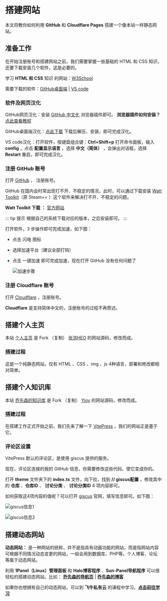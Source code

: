 # 搭建网站

本文将教你如何利用 **GitHub** 和 **Cloudflare Pages** 搭建一个像本站一样静态网站。

## 准备工作

在开始注册账号和搭建网站之前，我们需要掌握一些基础的 HTML 和 CSS 知识，还要下载安装几个软件，这是必要的。

学习 **HTML 和 CSS** 知识 的网站：[W3School](https://www.w3school.com.cn/h.asp)

需要下载的软件：[GitHub桌面端](https://github.com/apps/desktop) | [VS code](https://code.visualstudio.com/)

### 软件及网页汉化

GitHub网页汉化：安装 [GitHub 中文化](https://greasyfork.org/zh-CN/scripts/435208-github-%E4%B8%AD%E6%96%87%E5%8C%96%E6%8F%92%E4%BB%B6) 浏览器插件即可。 **浏览器插件如何安装？** [点此查看教程](https://docs.qxiansen.online/%E7%99%BD%E5%AB%96%E6%8C%87%E5%8D%97/%E6%B5%8F%E8%A7%88%E5%99%A8%E6%89%A9%E5%B1%95%E7%A8%8B%E5%BA%8F.html)

GitHub桌面端汉化：[点此下载](https://#) 下载后解压、安装，即可完成汉化。

VS code汉化：打开软件，按键盘组合键：**Ctrl+Shift+p** 打开命令面板，输入 **config**  ，点击 **配置显示语言** ，选择 **中文（简体）** ，会弹出对话框，选择 **Restart** 重启，即可完成汉化。

### 注册 GitHub 账号

打开 [GitHub](https://github.com/) ， 注册账号。

GitHub 在国内会时常出现打不开、不稳定的情况，此时，可以通过下载安装 [Watt Toolkit](https://steampp.net/)（原 Steam++ ）这个软件来解决打不开、不稳定的问题。

**Watt Toolkit 下载 ：**  [官方网站](https://steampp.net/download) 

::: tip 提示
根据自己的系统下载对应的版本，之后安装即可。
:::

打开软件，3 步操作即可完成加速，如下图：

- 点击 闪电 图标
- 选择加速平台（建议全部打钩）
- 点击 一键加速 即可完成加速，现在打开 GitHub 没有任何问题了

   ![加速步骤](https://img.qxiansen.online/file/AgACAgUAAyEGAASG4H8TAAMYZ3_RyF-Gb18OVc2yECBPU_jMrwkAAsTHMRvMgvhXQBp9Xf4FrsQBAAMCAAN5AAM2BA.png)

### 注册 Cloudflare 账号

打开 [Cloudflare](https://www.cloudflare-cn.com/) ，注册账号。

**Cloudflare** 是支持简体中文的，注册账号的过程不再赘述。

## 搭建个人主页

本站 [个人主页](https://www.qxiansen.online/) 是 Fork （复制） [张洪HEO](https://github.com/zhheo/HeoWeb) 的网站源码，修改而成。

### 搭建过程

这是一个纯静态网站，仅有 HTML 、CSS 、img 、js 4种语言，部署和修改都相对简单。

## 搭建个人知识库

本站 [乔先森的知识库](https://docs.qxiansen.online/) 是 Fork （复制） [Yiov](https://github.com/Yiov/vitepress-doc) 的网站源码，修改而成。

### 搭建过程

在搭建工作正式开始之前，我们先来了解一下 [VitePress](https://vitepress.dev/zh/) ，我们的网站正是基于它。


### 评论区设置

VitePress 默认的评论区，是使用 giscus 提供的服务。

现在，评论区连接的我的 GitHub 信息，你需要修改这些代码，使它变成你的。

打开 **theme** 文件夹下的 **index.ts** 文件，向下拉，找到 **// giscus配置** ，修改其中的 **仓库** 、**仓库ID** 、 **讨论分类** 、 **讨论分类ID** 4 项内容即可。

如何获取这4项内容的值呢？可以打开 [giscus](https://giscus.app/zh-CN) 官网，填写信息即可。如下图：

![giscus信息1](https://img.qxiansen.online/file/AgACAgUAAyEGAASG4H8TAAMkZ4El1boHiMMPMlJwuji-OFYtnG8AAgLBMRv3vQlU1GXkH7nY8RsBAAMCAAN5AAM2BA.jpg)

![giscus信息2](https://img.qxiansen.online/file/AgACAgUAAyEGAASG4H8TAAMlZ4El_Pjx3b7rmuh7xnzEF_I55zkAAgPBMRv3vQlUYXZ3nO-Tp7kBAAMCAAN5AAM2BA.jpg)

## 搭建动态网站

**动态网站：** 是一种网站的统称，并不是指具有动画功能的网站，而是指网站内容可根据不同情况动态变更的网站，一般会用到数据库、PHP等。个人博客、论坛等属于动态网站。

 利用 **1Panel（Linux）管理面板** 和 **Halo博客程序** 、**Sun-Panel导航程序** 可以很轻松的搭建动态网站。比如： **[乔先森的导航页]( https://nav.qxiansen.online:8088)** | **[乔先森的博客]( https://blog.qxiansen.online:8088)** 

 如果你也想拥有自己的动态网站，可以到 **飞牛私有云** 的课程中学习。**[点击前往学习](https://docs.qxiansen.online/%E5%AD%A6%E4%B9%A0%E7%AC%94%E8%AE%B0/fnos.html)**